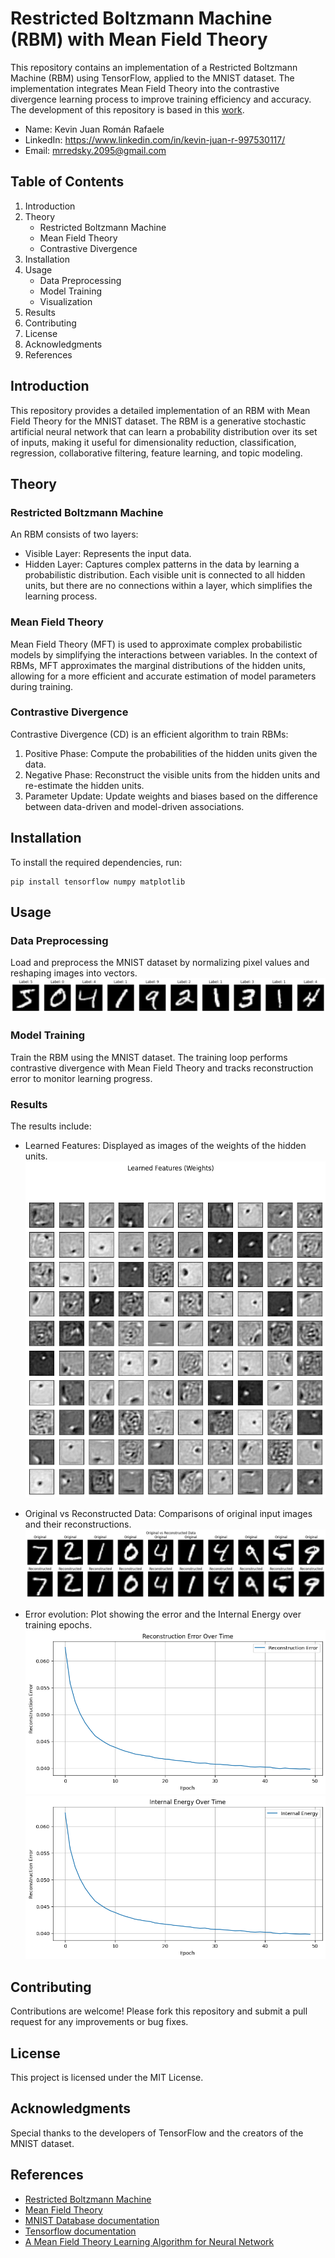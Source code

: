 # Restricted Boltzmann Machine (RBM) with Mean Field Theory
This repository contains an implementation of a Restricted Boltzmann Machine (RBM) using TensorFlow, applied to the MNIST dataset. The implementation integrates Mean Field Theory into the contrastive divergence learning process to improve training efficiency and accuracy. The development of this repository is based in this [work](https://github.com/PoppinElo/meanFieldRBM/blob/master/topicos2_BM.pdf).

- Name: Kevin Juan Román Rafaele
- LinkedIn: https://www.linkedin.com/in/kevin-juan-r-997530117/
- Email: mrredsky.2095@gmail.com

## Table of Contents
1. Introduction
2. Theory
   - Restricted Boltzmann Machine
   - Mean Field Theory
   - Contrastive Divergence
3. Installation
4. Usage
   - Data Preprocessing
   - Model Training
   - Visualization
5. Results
6. Contributing
7. License
8. Acknowledgments
9. References

## Introduction
This repository provides a detailed implementation of an RBM with Mean Field Theory for the MNIST dataset. The RBM is a generative stochastic artificial neural network that can learn a probability distribution over its set of inputs, making it useful for dimensionality reduction, classification, regression, collaborative filtering, feature learning, and topic modeling.

## Theory
### Restricted Boltzmann Machine
An RBM consists of two layers:
- Visible Layer: Represents the input data.
- Hidden Layer: Captures complex patterns in the data by learning a probabilistic distribution.
Each visible unit is connected to all hidden units, but there are no connections within a layer, which simplifies the learning process.

### Mean Field Theory
Mean Field Theory (MFT) is used to approximate complex probabilistic models by simplifying the interactions between variables. In the context of RBMs, MFT approximates the marginal distributions of the hidden units, allowing for a more efficient and accurate estimation of model parameters during training.

### Contrastive Divergence
Contrastive Divergence (CD) is an efficient algorithm to train RBMs:
1. Positive Phase: Compute the probabilities of the hidden units given the data.
2. Negative Phase: Reconstruct the visible units from the hidden units and re-estimate the hidden units.
3. Parameter Update: Update weights and biases based on the difference between data-driven and model-driven associations.

## Installation
To install the required dependencies, run:
```
pip install tensorflow numpy matplotlib
```

## Usage
### Data Preprocessing
Load and preprocess the MNIST dataset by normalizing pixel values and reshaping images into vectors.
![MNIST handwritten numbers](https://github.com/PoppinElo/meanFieldRBM-TF/blob/main/images/mnist.png)

### Model Training
Train the RBM using the MNIST dataset. The training loop performs contrastive divergence with Mean Field Theory and tracks reconstruction error to monitor learning progress.

### Results
The results include:
- Learned Features: Displayed as images of the weights of the hidden units.
  ![Learned Features](https://github.com/PoppinElo/meanFieldRBM-TF/blob/main/images/learned_features.png)
  
- Original vs Reconstructed Data: Comparisons of original input images and their reconstructions.
  ![Original vs Reconstructed Images](https://github.com/PoppinElo/meanFieldRBM-TF/blob/main/images/original_vs_reconstructed.png)
  
- Error evolution: Plot showing the error and the Internal Energy over training epochs.
  ![Reconstructed Error](https://github.com/PoppinElo/meanFieldRBM-TF/blob/main/images/recons_error.png)
  ![Internal Energy](https://github.com/PoppinElo/meanFieldRBM-TF/blob/main/images/internal_energy.png)

## Contributing
Contributions are welcome! Please fork this repository and submit a pull request for any improvements or bug fixes.

## License
This project is licensed under the MIT License.

## Acknowledgments
Special thanks to the developers of TensorFlow and the creators of the MNIST dataset.

## References
- [Restricted Boltzmann Machine](https://en.wikipedia.org/wiki/Restricted_Boltzmann_machine)
- [Mean Field Theory](https://en.wikipedia.org/wiki/Mean-field_theory)
- [MNIST Database documentation](https://yann.lecun.com/exdb/mnist/)
- [Tensorflow documentation](https://www.tensorflow.org/api_docs)
- [A Mean Field Theory Learning Algorithm for Neural Network](http://home.thep.lu.se/~carsten/pubs/lu_tp_87_01.pdf)
